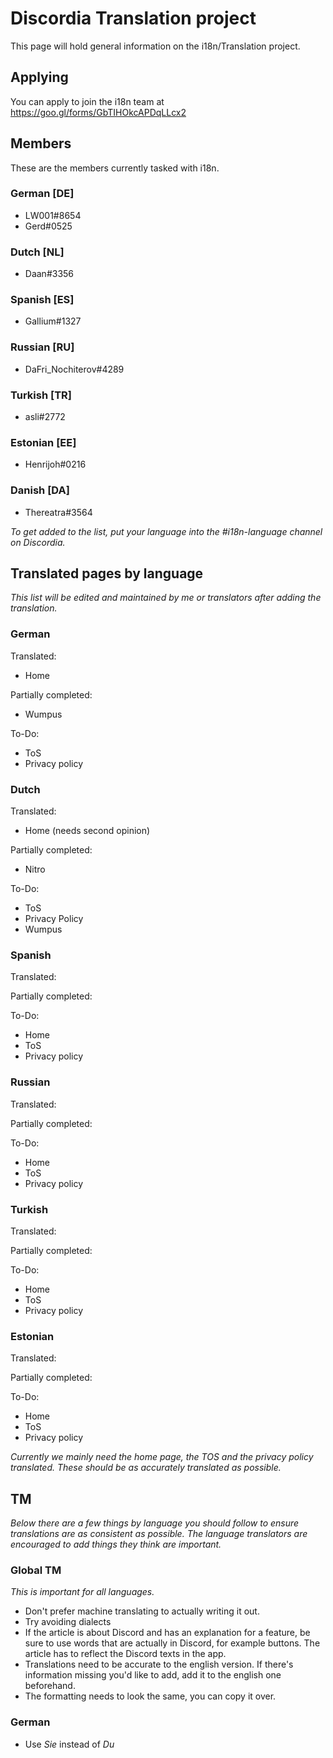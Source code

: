 <!-- TITLE: i18n -->
<!-- SUBTITLE: Translating the Discord Wiki -->

# Discordia Translation project
This page will hold general information on the i18n/Translation project.

## Applying

You can apply to join the i18n team at https://goo.gl/forms/GbTIHOkcAPDqLLcx2

## Members
These are the members currently tasked with i18n.

### German [DE]
* LW001#8654
* Gerd#0525

### Dutch [NL]
* Daan#3356

### Spanish [ES]
* Gallium#1327

### Russian [RU]
* DaFri_Nochiterov#4289

### Turkish [TR]
* asli#2772

### Estonian [EE]
* Henrijoh#0216

### Danish [DA]
* Thereatra#3564

*To get added to the list, put your language into the #i18n-language channel on Discordia.*

## Translated pages by language
*This list will be edited and maintained by me or translators after adding the translation.*
### German
Translated:
* Home

Partially completed:
* Wumpus

To-Do:
* ToS
* Privacy policy

### Dutch
Translated:
* Home (needs second opinion)

Partially completed:
* Nitro

To-Do:
* ToS
* Privacy Policy
* Wumpus

### Spanish
Translated:

Partially completed:

To-Do:
* Home
* ToS
* Privacy policy

### Russian
Translated:

Partially completed:

To-Do:
* Home
* ToS
* Privacy policy

### Turkish
Translated:

Partially completed:

To-Do:
* Home
* ToS
* Privacy policy

### Estonian
Translated:

Partially completed:

To-Do:
* Home
* ToS
* Privacy policy

*Currently we mainly need the home page, the TOS and the privacy policy translated. These should be as accurately translated as possible.*

## TM
*Below there are a few things by language you should follow to ensure translations are as consistent as possible. The language translators are encouraged to add things they think are important.*
### Global TM
*This is important for all languages.*
* Don't prefer machine translating to actually writing it out.
* Try avoiding dialects
* If the article is about Discord and has an explanation for a feature, be sure to use words that are actually in Discord, for example buttons. The article has to reflect the Discord texts in the app.
* Translations need to be accurate to the english version. If there's information missing you'd like to add, add it to the english one beforehand.
* The formatting needs to look the same, you can copy it over.
### German
* Use *Sie* instead of *Du*